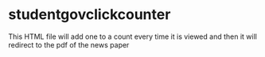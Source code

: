 # studentgovclickcounter
This HTML file will add one to a count every time it is viewed and then it will redirect to the pdf of the news paper
